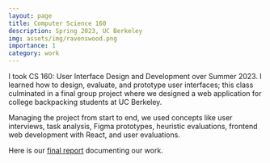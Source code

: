 ```yaml
---
layout: page
title: Computer Science 160
description: Spring 2023, UC Berkeley
img: assets/img/ravenswood.png
importance: 1
category: work
---
```


I took CS 160: User Interface Design and Development over Summer 2023. I learned how to design, evaluate, and prototype user interfaces; this class culminated in a final group project where we designed a web application for college backpacking students at UC Berkeley.

Managing the project from start to end, we used concepts like user interviews, task analysis, Figma prototypes, heuristic evaluations, frontend web development with React, and user evaluations.

Here is our [final report](https://docs.google.com/document/d/1uTCK1n9yGzaBvABFKofuzQuvaw1yHeJRciI2aXEVFjE/edit?usp=sharing) documenting our work.


